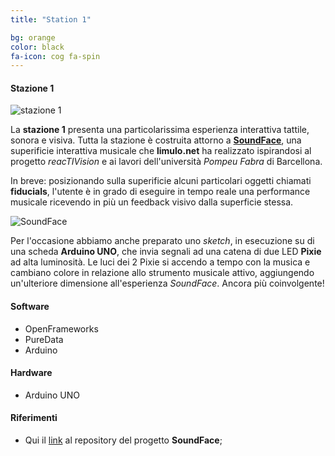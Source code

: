 ```yaml
---
title: "Station 1"

bg: orange
color: black
fa-icon: cog fa-spin
---
```


#### Stazione 1

![stazione 1]

La **stazione 1** presenta una particolarissima esperienza interattiva tattile, sonora e visiva. Tutta la stazione è costruita attorno a [**SoundFace**](https://github.com/Limulo/videotavolo), una superificie interattiva musicale che **limulo.net** ha realizzato ispirandosi al progetto _reacTIVision_ e ai lavori dell'università _Pompeu Fabra_ di Barcellona.

In breve: posizionando sulla superificie alcuni particolari oggetti chiamati **fiducials**, l'utente è in grado di eseguire in tempo reale una performance musicale ricevendo in più un feedback visivo dalla superficie stessa.

![SoundFace]

Per l'occasione abbiamo anche preparato uno _sketch_, in esecuzione su di una scheda **Arduino UNO**, che invia segnali ad una catena di due LED **Pixie** ad alta luminosità. Le luci dei 2 Pixie si accendo a tempo con la musica e cambiano colore in relazione allo strumento musicale attivo, aggiungendo un'ulteriore dimensione all'esperienza _SoundFace_. Ancora più coinvolgente!

#### Software
* OpenFrameworks
* PureData
* Arduino

#### Hardware 
* Arduino UNO

#### Riferimenti
* Qui il [link](https://github.com/Limulo/videotavolo) al repository del progetto **SoundFace**;

[stazione 1]: img/stations/station_1.png
[SoundFace]: img/soundface.jpg
